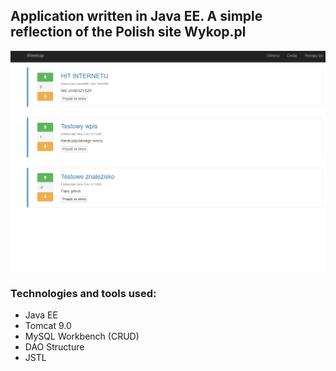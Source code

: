 ## Application written in Java EE. A simple reflection of the Polish site Wykop.pl ##

![Site look](/src/pl/boniaszczuk/weekop/img/site.PNG)

### Technologies and tools used: ###
* Java EE
* Tomcat 9.0
* MySQL Workbench (CRUD)
* DAO Structure
* JSTL
